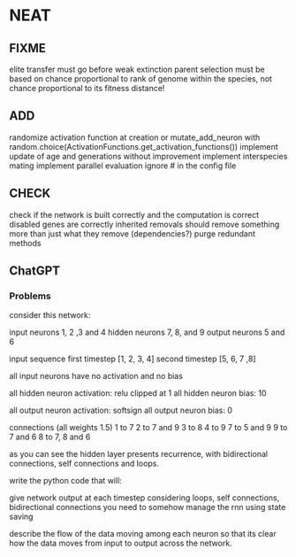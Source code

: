 # NEAT

## FIXME

elite transfer must go before weak extinction
parent selection must be based on chance proportional to rank of genome within the species, not chance proportional to its fitness
distance!

## ADD

randomize activation function at creation or mutate_add_neuron with random.choice(ActivationFunctions.get_activation_functions())
implement update of age and generations without improvement
implement interspecies mating
implement parallel evaluation
ignore # in the config file

## CHECK

check if the network is built correctly and the computation is correct
disabled genes are correctly inherited
removals should remove something more than just what they remove (dependencies?)
purge redundant methods

## ChatGPT

### Problems

consider this network:

input neurons 1, 2 ,3 and 4
hidden neurons 7, 8, and 9
output neurons 5 and 6

input sequence
first timestep [1, 2, 3, 4]
second timestep [5, 6, 7 ,8]

all input neurons have no activation and no bias

all hidden neuron activation: relu clipped at 1
all hidden neuron bias: 10

all output neuron activation: softsign
all output neuron bias: 0

connections (all weights 1.5)
1 to 7
2 to 7 and 9
3 to 8
4 to 9
7 to 5 and 9
9 to 7 and 6
8 to 7, 8 and 6

as you can see the hidden layer presents recurrence, with bidirectional connections, self connections and loops.

write the python code that will:

give network output at each timestep
considering loops, self connections, bidirectional connections
you need to somehow manage the rnn using state saving

describe the flow of the data moving among each neuron so that its clear how the data moves from input to output across the network.
